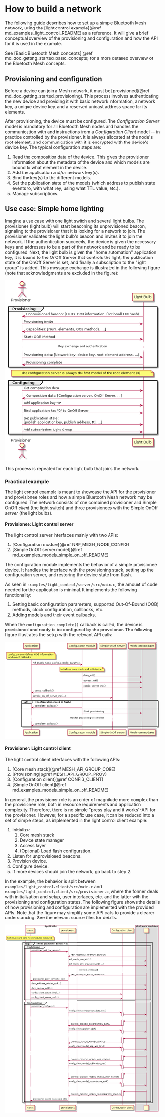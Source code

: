 # How to build a network

The following guide describes how to set up a simple Bluetooth Mesh network, using
the [light control example](@ref md_examples_light_control_README) as a reference. It will give a
brief conceptual overview of the provisioning and configuration and how the API for it is used in
the example.

See [Basic Bluetooth Mesh concepts](@ref md_doc_getting_started_basic_concepts) for a more detailed
overview of the Bluetooth Mesh concepts.

## Provisioning and configuration

Before a device can join a Mesh network, it must be [provisioned](@ref md_doc_getting_started_provisioning).
This process involves authenticating the new device and providing it with basic network information,
a network key, a unique device key, and a reserved unicast address space for its elements.

After provisioning, the device must be configured. The *Configuration Server* model is mandatory for all Bluetooth Mesh
nodes and handles the communication with and instructions from a *Configuration Client* model -- in
practice controlled by the provisioner. It is always allocated at the node's root element, and
communication with it is encrypted with the device's device key. The typical configuration steps are:

1.  Read the composition data of the device. This gives the provisioner information about the metadata of the
    device and which models are bound to what element in the device.
2.  Add the application and/or network key(s).
3.  Bind the key(s) to the different models.
4.  Set the publication state of the models (which address to publish state events to, with what
    key, using what TTL value, etc.).
5.  Manage subscriptions.


## Use case: Simple home lighting

Imagine a use case with one light switch and several light bulbs. The provisionee
(light bulb) will start beaconing its unprovisioned beacon, signaling to the provisioner that it is
looking for a network to join. The provisioner validates the light bulb's beacon and invites it to
join the network. If the authentication succeeds, the device is given the necessary keys and
addresses to be a part of the network and be ready to be configured. Next, the light bulb is given the
"home automation" application key, it is bound to the OnOff Server that controls the light, the
publication state of the OnOff Server is set, and finally a subscription to the "light group" is
added. This message exchange is illustrated in the following figure (note that acknowledgments are excluded in the
figure):

![Figure 1: Provisioning and configuring the light bulb](img/provisioning_and_configuring_light_bulb.png "Figure 1: Provisioning and configuring the light bulb")

This process is repeated for each light bulb that joins the network.

### Practical example

The light control example is meant to showcase the API for the provisioner and provisionee roles
and how a simple Bluetooth Mesh network may be configured. The network consists of one combined
provisioner and Simple OnOff *client* (the light switch) and three provisionees with the Simple
OnOff *server* (the light bulbs).


#### Provisionee: Light control server

The light control server interfaces mainly with two APIs:

1. [Configuration module](@ref NRF_MESH_NODE_CONFIG)
2. [Simple OnOff server model](@ref md_examples_models_simple_on_off_README)

The configuration module implements the behavior of a simple provisionee device. It handles the
interface with the provisioning stack, setting up the configuration server, and restoring the device
state from flash.

As seen in `examples/light_control/server/src/main.c`, the amount of code needed for the
application is minimal. It implements the following functionality:

1.  Setting basic configuration parameters, supported Out-Of-Bound (OOB) methods, clock configuration, callbacks,
    etc.
2.  Adding models and their event callbacks.

When the `configuration_complete()` callback is called, the device is provisioned and ready to be
configured by the provisioner. The following figure illustrates the setup with the relevant API calls:

![Figure 2: Light control server setup](img/light_control_server_interface.png "Figure 2: Light control server setup")


#### Provisioner: Light control client

The light control client interfaces with the following APIs:

1.  [Core mesh stack](@ref MESH_API_GROUP_CORE)
2.  [Provisioning](@ref MESH_API_GROUP_PROV)
3.  [Configuration client](@ref CONFIG_CLIENT)
4.  [Simple OnOff client](@ref md_examples_models_simple_on_off_README)

In general, the provisioner role is an order of magnitude more complex than the provisionee role, both in
resource requirements and application complexity. Therefore, there is no simple "press play and it
works"-API for the provisioner. However, for a specific use case, it can be reduced into a set of
simple steps, as implemented in the light control client example:

1.  Initialize:
    1.  Core mesh stack
    2.  Device state manager
    3.  Access layer
    4.  (Optional) Load flash configuration.
2.  Listen for unprovisioned beacons.
3.  Provision device.
4.  Configure device.
5.  If more devices should join the network, go back to step 2.

In the example, the behavior is split between `examples/light_control/client/src/main.c` and
`examples/light_control/client/src/provisioner.c`, where the former deals with initialization and
setup, user interfaces, etc. and the latter with the provisioning and configuration states.
The following figure shows the details of how provisioning and configuration are implemented with the provided APIs. Note that the
figure may simplify some API calls to provide a clearer understanding. See the relevant source
files for details.

![Figure 3: Provisioning and configuring devices](img/light_control_client_interface.png "Figure 3: Provisioning and configuring devices")



